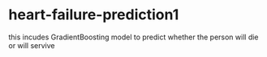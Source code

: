 # heart-failure-prediction1
this incudes GradientBoosting model to predict whether the person will die or will servive
